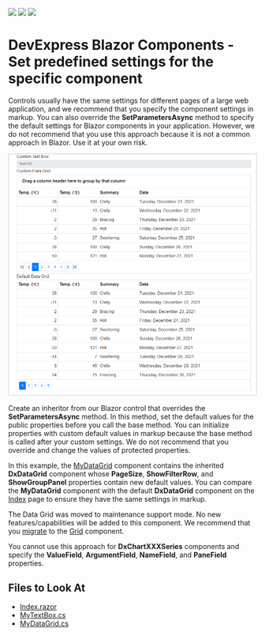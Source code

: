 <!-- default badges list -->
![](https://img.shields.io/endpoint?url=https://codecentral.devexpress.com/api/v1/VersionRange/219019222/20.2.6%2B)
[![](https://img.shields.io/badge/Open_in_DevExpress_Support_Center-FF7200?style=flat-square&logo=DevExpress&logoColor=white)](https://supportcenter.devexpress.com/ticket/details/T827941)
[![](https://img.shields.io/badge/📖_How_to_use_DevExpress_Examples-e9f6fc?style=flat-square)](https://docs.devexpress.com/GeneralInformation/403183)
<!-- default badges end -->

# DevExpress Blazor Components - Set predefined settings for the specific component

Controls usually have the same settings for different pages of a large web application, and we recommend that you specify the component settings in markup. You can also override the **SetParametersAsync** method to specify the default settings for Blazor components in your application. However, we do not recommend that you use this approach because it is not a common approach in Blazor. Use it at your own risk.

![Grid with predefined settings and default](images/result.png)

Create an inheritor from our Blazor control that overrides the **SetParametersAsync** method. In this method, set the default values for the public properties before you call the base method. You can initialize properties with custom default values in markup because the base method is called after your custom settings. We do not recommend that you override and change the values of protected properties.

In this example, the [MyDataGrid](./CS/DxBlazorComponentsDefaultSettings/Components/MyDataGrid.cs) component contains the inherited **DxDataGrid** component whose **PageSize**, **ShowFilterRow**, and **ShowGroupPanel** properties contain new default values. You can compare the **MyDataGrid** component with the default **DxDataGrid** component on the [Index](./CS/DxBlazorComponentsDefaultSettings/Pages/Index.razor) page to ensure they have the same settings in markup.

The Data Grid was moved to maintenance support mode. No new features/capabilities will be added to this component. We recommend that you [migrate](https://docs.devexpress.com/Blazor/403162/grid/migrate-from-data-grid-to-grid) to the [Grid](https://docs.devexpress.com/Blazor/403143/grid) component. 

You cannot use this approach for **DxChartXXXSeries** components and specify the **ValueField**, **ArgumentField**, **NameField**, and **PaneField** properties.

## Files to Look At

* [Index.razor](./CS/DxBlazorComponentsDefaultSettings/Pages/Index.razor)
* [MyTextBox.cs](./CS/DxBlazorComponentsDefaultSettings/Components/MyTextBox.cs)
* [MyDataGrid.cs](./CS/DxBlazorComponentsDefaultSettings/Components/MyDataGrid.cs)
